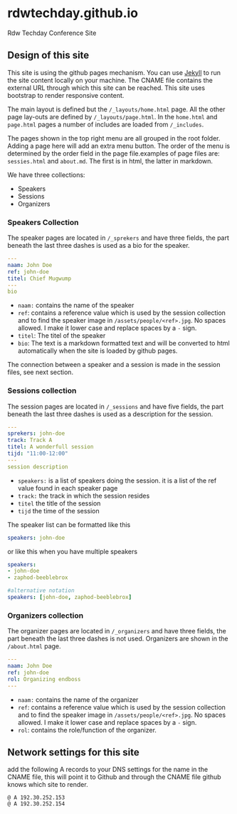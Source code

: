 # rdwtechday.github.io
Rdw Techday Conference Site

## Design of this site
This site is using the github pages mechanism. You can use [Jekyll](https://jekyllrb.com/) to run the site content locally on your machine. 
The CNAME file contains the external URL through which this site can be reached. This site uses bootstrap to render responsive content.

The main layout is defined but the `/_layouts/home.html` page. All the other page lay-outs are defined by `/_layouts/page.html`. In the `home.html` and `page.html` pages a number of includes are loaded from `/_includes`.

The pages shown in the top right menu are all grouped in the root folder. Adding a page here will add an extra menu button. The order of the menu is determined
by the order field in the page file.examples of page files are: `sessies.html` and `about.md`. The first is in html, the latter in markdown.

We have three collections:
- Speakers
- Sessions
- Organizers

### Speakers Collection
The speaker pages are located in `/_sprekers` and have three fields, the part beneath the last three dashes is used as a bio for the speaker. 
```yaml
---
naam: John Doe
ref: john-doe
titel: Chief Mugwump
---
bio
```
- `naam:` contains the name of the speaker
- `ref`: contains a reference value which is used by the session collection and to find the speaker image in `/assets/people/<ref>.jpg`. No spaces allowed. I make it lower case and replace spaces by a `-` sign.
- `titel`: The titel of the speaker
-  `bio`: The text is a markdown formatted text and will be converted to html automatically when the site is loaded by github pages.

The connection between a speaker and a session is made in the session files, see next section.

### Sessions collection
The session pages are located in `/_sessions` and have five fields, the part beneath the last three dashes is used as a description for the session. 

```yaml
---
sprekers: john-doe
track: Track A
titel: A wonderfull session
tijd: "11:00-12:00"
---
session description
```

- `speakers:` is a list of speakers doing the session. it is a list of the ref value found in each speaker page
- `track:` the track in which the session resides
- `titel` the title of the session
- `tijd` the time of the session

The speaker list can be formatted like this
```yaml
speakers: john-doe
```
or like this when you have multiple speakers
```yaml
speakers: 
- john-doe
- zaphod-beeblebrox

#alternative notation
speakers: [john-doe, zaphod-beeblebrox]
```


### Organizers collection
The organizer pages are located in `/_organizers` and have three fields, the part beneath the last three dashes is not used. Organizers are shown in the `/about.html` page.
```yaml
---
naam: John Doe
ref: john-doe
rol: Organizing endboss
---
```
- `naam:` contains the name of the organizer
- `ref`: contains a reference value which is used by the session collection and to find the speaker image in `/assets/people/<ref>.jpg`. No spaces allowed. I make it lower case and replace spaces by a `-` sign.
- `rol`: contains the role/function of the organizer.


## Network settings for this site
add the following A records to your DNS settings for the name in the CNAME file, this will point it to Github and through the CNAME file github knows which site to render.
```
@ A 192.30.252.153
@ A 192.30.252.154
```
